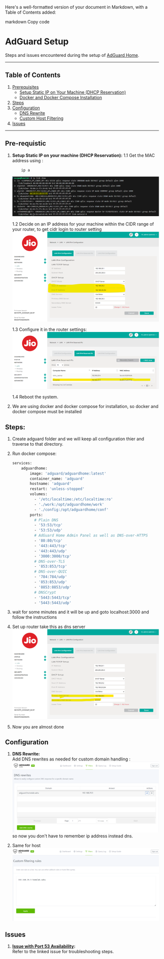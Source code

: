 
Here's a well-formatted version of your document in Markdown, with a Table of Contents added:

markdown
Copy code
# AdGuard Setup
Steps and issues encountered during the setup of [AdGuard Home](https://github.com/AdguardTeam/AdGuardHome).

---

## Table of Contents
1. [Prerequisites](#prerequisites)
   - [Setup Static IP on Your Machine (DHCP Reservation)](#setup-static-ip-on-your-machine-dhcp-reservation)
   - [Docker and Docker Compose Installation](#docker-and-docker-compose-installation)
2. [Steps](#steps)
3. [Configuration](#configuration)
   - [DNS Rewrite](#dns-rewrite)
   - [Custom Host Filtering](#custom-host-filtering)
4. [Issues](#issues)

---
## Pre-requistic
1. **Setup Static IP on your machine (DHCP Reservation):**
   1.1 Get the MAC address using :
    ```sh
        ip a
    ```  
    ![MAC Address](images/mac_address.png)  
   
   1.2 Decide on an IP address for your machine within the CIDR range of your router, to get cidr login to router setting
   ![to get cidr range](images/cidr_range.png)  
   
   1.3 Configure it in the router settings:  
       ![LAN IPv4 Reserved IPs](images/IPv4_Reserved_IPs.png)  
   
   1.4 Reboot the system.

2. We are using docker and docker compose for installation, so docker and docker compose must be installed 

## Steps:
1. Create adguard folder and we will keep all configuration   thier and traverse to that directory.

2. Run docker compose:
    ```sh
    services:
        adguardhome:
            image: 'adguard/adguardhome:latest'
            container_name: 'adguard'
            hostname: 'adguard'
            restart: 'unless-stopped'
            volumes:
              - '/etc/localtime:/etc/localtime:ro'
              - './work:/opt/adguardhome/work'
              - './config:/opt/adguardhome/conf'
            ports:
              # Plain DNS
              - '53:53/tcp'
              - '53:53/udp'
              # AdGuard Home Admin Panel as well as DNS-over-HTTPS
              - '80:80/tcp'
              - '443:443/tcp'
              - '443:443/udp'
              - '3000:3000/tcp'
              # DNS-over-TLS
              - '853:853/tcp'
              # DNS-over-QUIC
              - '784:784/udp'
              - '853:853/udp'
              - '8853:8853/udp'
              # DNSCrypt
              - '5443:5443/tcp'
              - '5443:5443/udp'
    ```
3. wait for some minutes and it will be up and goto localhost:3000 and follow the instructions

4. Set up router take this as dns server
    ![router settings](images/dns_server_setting.png)

5. Now you are almost done

## Configuration
1. **DNS Rewrite:**  
   Add DNS rewrites as needed for custom domain handling :  
   ![DNS Rewrite](images/dns_rewrite.png)
   so now you don't have to remember ip address instead dns.

2. Same for host
   ![Custom filtering](images/custom_filtering.png)


## Issues
1. **[Issue with Port 53 Availability](https://hub.docker.com/r/adguard/adguardhome#resolved-daemon):**  
   Refer to the linked issue for troubleshooting steps.
